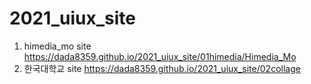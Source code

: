 # 2021_uiux_site
1. himedia_mo site https://dada8359.github.io/2021_uiux_site/01himedia/Himedia_Mo
1. 한국대학교 site https://dada8359.github.io/2021_uiux_site/02collage
